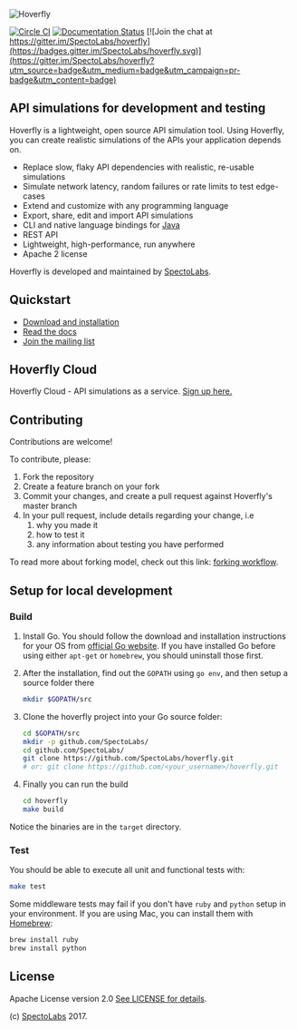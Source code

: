 ![Hoverfly](https://raw.githubusercontent.com/SpectoLabs/hoverfly/master/hoverfly_logo.png)

[![Circle CI][CircleCI-Image]][CircleCI-Url] 
[![Documentation Status](https://readthedocs.org/projects/hoverfly/badge/?version=latest)](http://hoverfly.readthedocs.io/en/latest/?badge=latest)
[![Join the chat at https://gitter.im/SpectoLabs/hoverfly](https://badges.gitter.im/SpectoLabs/hoverfly.svg)](https://gitter.im/SpectoLabs/hoverfly?utm_source=badge&utm_medium=badge&utm_campaign=pr-badge&utm_content=badge)

## API simulations for development and testing

Hoverfly is a lightweight, open source API simulation tool. Using Hoverfly, you can create realistic simulations of the APIs your application depends on.

* Replace slow, flaky API dependencies with realistic, re-usable simulations
* Simulate network latency, random failures or rate limits to test edge-cases
* Extend and customize with any programming language
* Export, share, edit and import API simulations
* CLI and native language bindings for [Java](https://hoverfly-java.readthedocs.io/en/latest/)
* REST API
* Lightweight, high-performance, run anywhere
* Apache 2 license

Hoverfly is developed and maintained by [SpectoLabs](https://specto.io).

## Quickstart

* [Download and installation](https://hoverfly.readthedocs.io/en/latest/pages/introduction/downloadinstallation.html)
* [Read the docs](https://hoverfly.readthedocs.io)
* [Join the mailing list](https://groups.google.com/a/specto.io/forum/#!forum/hoverfly)

## Hoverfly Cloud

Hoverfly Cloud - API simulations as a service. [Sign up here.](https://hoverfly.io/hoverfly-cloud)

## Contributing

Contributions are welcome!

To contribute, please:

1. Fork the repository
1. Create a feature branch on your fork
1. Commit your changes, and create a pull request against Hoverfly's master branch
1. In your pull request, include details regarding your change, i.e
    1. why you made it
    1. how to test it
    1. any information about testing you have performed

To read more about forking model, check out this link: [forking workflow](https://www.atlassian.com/git/tutorials/comparing-workflows/forking-workflow).


## Setup for local development

### Build
1. Install Go. You should follow the download and installation instructions for your OS from [official Go website](https://golang.org/dl). If you have installed Go before 
using either `apt-get` or `homebrew`, you should uninstall those first.
1. After the installation, find out the `GOPATH` using `go env`, and then setup a source folder there

    ```bash
    mkdir $GOPATH/src
    ```
1. Clone the hoverfly project into your Go source folder:
    ```bash
    cd $GOPATH/src
    mkdir -p github.com/SpectoLabs/
    cd github.com/SpectoLabs/
    git clone https://github.com/SpectoLabs/hoverfly.git
    # or: git clone https://github.com/<your_username>/hoverfly.git
    ```
1. Finally you can run the build

    ```bash
    cd hoverfly
    make build 
    ```

Notice the binaries are in the ``target`` directory.


### Test

You should be able to execute all unit and functional tests with: 

```bash
make test
```

Some middleware tests may fail if you don't have `ruby` and `python` setup in your environment. If you are using Mac, you can install them with [Homebrew](https://brew.sh/):
```bash
brew install ruby
brew install python
``` 


## License

Apache License version 2.0 [See LICENSE for details](https://github.com/SpectoLabs/hoverfly/blob/master/LICENSE).

(c) [SpectoLabs](https://specto.io) 2017.

[CircleCI-Image]: https://circleci.com/gh/SpectoLabs/hoverfly.svg?style=shield
[CircleCI-Url]: https://circleci.com/gh/SpectoLabs/hoverfly

